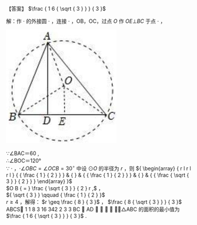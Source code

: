 【答案】 $\frac { 1 6 { \sqrt { 3 } } } { 3 }$

解：作 $\cdot$ 的外接圆 $\cdot$ ，连接 $\cdot$ ，OB，OC，过点 $O$ 作 $O E \bot B C$ 于点 $\cdot$ ，

![](<../../qs_image_DB/专题2-3_八种隐圆类最值问题，圆来如此简单（解析版）/edc49dc3a091e76b0b91b612fe312f98ca32cce1aa8e857565fca9a79d785d60.jpg>)

∵∠BAC＝60 ,  
∴∠BOC＝120°  
∵ $\cdot$ ，$\cdot \angle O B C = \angle O C B = 3 0 ^ { \circ }$ 中设 $\odot O$ 的半径为 $r$ ，则 ${ \begin{array} { r l r l r l } { { \frac { 1 } { 2 } } } & { } & { { \frac { 1 } { 2 } } } & { } & { { \frac { \sqrt { 3 } } { 2 } } } \end{array} }$   
$O B { = } \frac { \sqrt { 3 } } { 2 } r ,$ ，  
${ \sqrt { 3 } } \qquad { \frac { 1 } { 2 } }$   
$r { \geqslant } 4$ ，解得： $r \geq \frac { 8 } { 3 }$ ， $\frac { 8 { \sqrt { 3 } } } { 3 }$ ABCS 1 1 8 3 16 342 2 3 3  BC  AD     ，∴△ABC 的面积的最小值为 $\frac { 1 6 { \sqrt { 3 } } } { 3 }$ .
